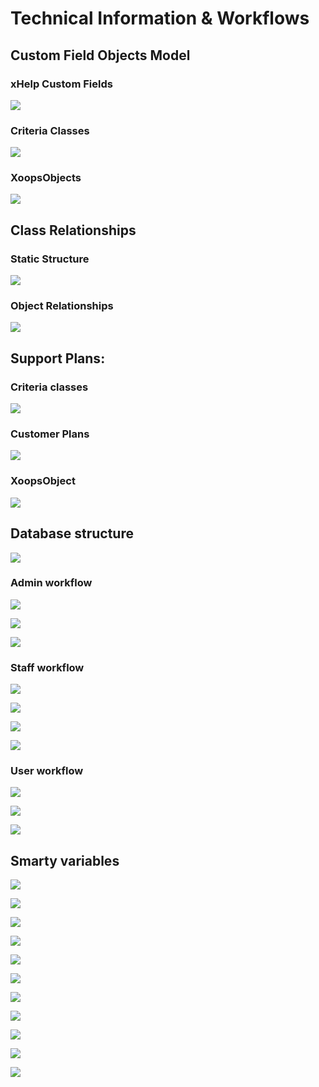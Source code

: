 # Technical Information & Workflows

## Custom Field Objects Model

### xHelp Custom Fields

![](.gitbook/assets/customfields.png)

### Criteria Classes

![](.gitbook/assets/customfields_criteria.png)

### XoopsObjects

![](.gitbook/assets/xoopsobject.png)

## Class Relationships

### Static Structure

![](.gitbook/assets/classstaticstructure.png)

### Object Relationships

![](.gitbook/assets/objectrelationships.png)

## Support Plans:

### Criteria classes

![](.gitbook/assets/supportplans_criteria.png)

### Customer Plans

![](.gitbook/assets/supportplans_customerplans.png)

### XoopsObject

![](.gitbook/assets/supportplans_xoopsobject.png)

## Database structure

![](.gitbook/assets/db_structure.png)

### Admin workflow

  

![](.gitbook/assets/flow_adminmanagement.png)

![](.gitbook/assets/flow_adminpreferences.png)

![](.gitbook/assets/flow_adminviewtickets.png)

### Staff workflow

   

![](.gitbook/assets/flow_stafflogticket.png)

![](.gitbook/assets/flow_staffmyprofile.png)

![](.gitbook/assets/flow_staffoverallworkflow.png)

![](.gitbook/assets/flow_staffresolvedtickets.png)

### User workflow

  

![](.gitbook/assets/flow_logtickets.png)

![](.gitbook/assets/flow_resolvedtickets.png)

![](.gitbook/assets/flow_unresolvedtickets.png)

## Smarty variables

          

![](.gitbook/assets/smartyvariablesanon.png)

![](.gitbook/assets/smartyvariables_addticket.png)

![](.gitbook/assets/smartyvariables_ticket2.png)

![](.gitbook/assets/smartyvariables_ticket1.png)

![](.gitbook/assets/smartyvariables_staffreview.png)

![](.gitbook/assets/smartyvariables_search.png)

![](.gitbook/assets/smartyvariables_response.png)

![](.gitbook/assets/smartyvariables_profile.png)

![](.gitbook/assets/smartyvariables_lookup.png)

![](.gitbook/assets/smartyvariables_index.png)

![](.gitbook/assets/smartyvariables_errors.png)


